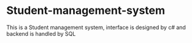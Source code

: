 # Student-management-system
This is a Student management system, interface is designed by c# and backend is handled by SQL
